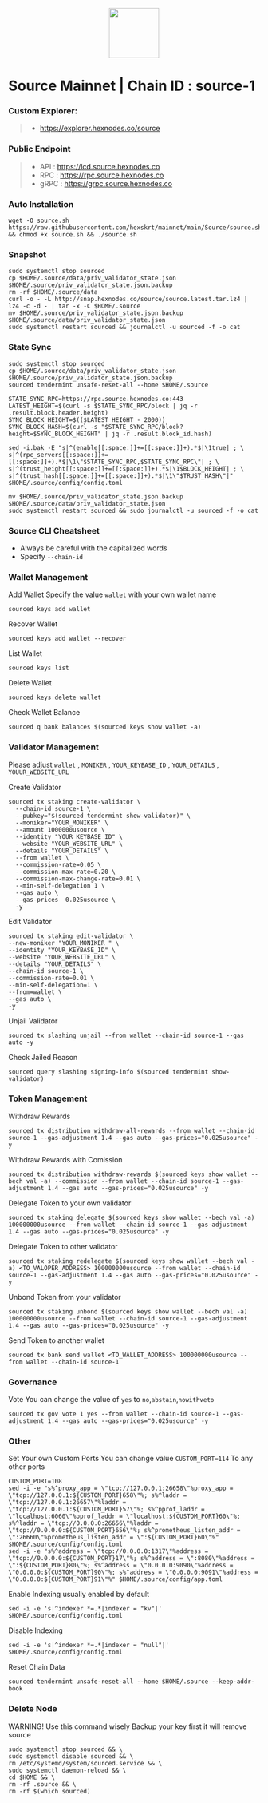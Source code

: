 <p align="center">
  <img height="100" height="auto" src="https://github.com/hexskrt/logos/blob/main/source.jpg?raw=true">
</p>

# Source Mainnet | Chain ID : source-1

### Custom Explorer:
>-  https://explorer.hexnodes.co/source

### Public Endpoint

>- API : https://lcd.source.hexnodes.co
>- RPC : https://rpc.source.hexnodes.co
>- gRPC : https://grpc.source.hexnodes.co

### Auto Installation

```
wget -O source.sh https://raw.githubusercontent.com/hexskrt/mainnet/main/Source/source.sh && chmod +x source.sh && ./source.sh
```

### Snapshot

```
sudo systemctl stop sourced
cp $HOME/.source/data/priv_validator_state.json $HOME/.source/priv_validator_state.json.backup
rm -rf $HOME/.source/data
curl -o - -L http://snap.hexnodes.co/source/source.latest.tar.lz4 | lz4 -c -d - | tar -x -C $HOME/.source
mv $HOME/.source/priv_validator_state.json.backup $HOME/.source/data/priv_validator_state.json
sudo systemctl restart sourced && journalctl -u sourced -f -o cat
```


### State Sync

```
sudo systemctl stop sourced
cp $HOME/.source/data/priv_validator_state.json $HOME/.source/priv_validator_state.json.backup
sourced tendermint unsafe-reset-all --home $HOME/.source

STATE_SYNC_RPC=https://rpc.source.hexnodes.co:443
LATEST_HEIGHT=$(curl -s $STATE_SYNC_RPC/block | jq -r .result.block.header.height)
SYNC_BLOCK_HEIGHT=$(($LATEST_HEIGHT - 2000))
SYNC_BLOCK_HASH=$(curl -s "$STATE_SYNC_RPC/block?height=$SYNC_BLOCK_HEIGHT" | jq -r .result.block_id.hash)

sed -i.bak -E "s|^(enable[[:space:]]+=[[:space:]]+).*$|\1true| ; \
s|^(rpc_servers[[:space:]]+=[[:space:]]+).*$|\1\"$STATE_SYNC_RPC,$STATE_SYNC_RPC\"| ; \
s|^(trust_height[[:space:]]+=[[:space:]]+).*$|\1$BLOCK_HEIGHT| ; \
s|^(trust_hash[[:space:]]+=[[:space:]]+).*$|\1\"$TRUST_HASH\"|" $HOME/.source/config/config.toml

mv $HOME/.source/priv_validator_state.json.backup $HOME/.source/data/priv_validator_state.json
sudo systemctl restart sourced && sudo journalctl -u sourced -f -o cat
```

### Source CLI Cheatsheet

- Always be careful with the capitalized words
- Specify `--chain-id`

### Wallet Management

Add Wallet
Specify the value `wallet` with your own wallet name

```
sourced keys add wallet
```

Recover Wallet
```
sourced keys add wallet --recover
```

List Wallet
```
sourced keys list
```

Delete Wallet
```
sourced keys delete wallet
```

Check Wallet Balance
```
sourced q bank balances $(sourced keys show wallet -a)
```

### Validator Management

Please adjust `wallet` , `MONIKER` , `YOUR_KEYBASE_ID` , `YOUR_DETAILS` , `YOUUR_WEBSITE_URL`

Create Validator
```
sourced tx staking create-validator \
  --chain-id source-1 \
  --pubkey="$(sourced tendermint show-validator)" \
  --moniker="YOUR_MONIKER" \
  --amount 1000000usource \
  --identity "YOUR_KEYBASE_ID" \
  --website "YOUR_WEBSITE_URL" \
  --details "YOUR_DETAILS" \
  --from wallet \
  --commission-rate=0.05 \
  --commission-max-rate=0.20 \
  --commission-max-change-rate=0.01 \
  --min-self-delegation 1 \
  --gas auto \
  --gas-prices  0.025usource \
  -y
```

Edit Validator
```
sourced tx staking edit-validator \
--new-moniker "YOUR_MONIKER " \
--identity "YOUR_KEYBASE_ID" \
--website "YOUR_WEBSITE_URL" \
--details "YOUR_DETAILS" \
--chain-id source-1 \
--commission-rate=0.01 \
--min-self-delegation=1 \
--from=wallet \
--gas auto \
-y
```


Unjail Validator
```
sourced tx slashing unjail --from wallet --chain-id source-1 --gas auto -y
```

Check Jailed Reason
```
sourced query slashing signing-info $(sourced tendermint show-validator)
```

### Token Management

Withdraw Rewards
```
sourced tx distribution withdraw-all-rewards --from wallet --chain-id source-1 --gas-adjustment 1.4 --gas auto --gas-prices="0.025usource" -y
```

Withdraw Rewards with Comission
```
sourced tx distribution withdraw-rewards $(sourced keys show wallet --bech val -a) --commission --from wallet --chain-id source-1 --gas-adjustment 1.4 --gas auto --gas-prices="0.025usource" -y
```

Delegate Token to your own validator
```
sourced tx staking delegate $(sourced keys show wallet --bech val -a) 100000000usource --from wallet --chain-id source-1 --gas-adjustment 1.4 --gas auto --gas-prices="0.025usource" -y
```

Delegate Token to other validator
```
sourced tx staking redelegate $(sourced keys show wallet --bech val -a) <TO_VALOPER_ADDRESS> 100000000usource --from wallet --chain-id source-1 --gas-adjustment 1.4 --gas auto --gas-prices="0.025usource" -y
```

Unbond Token from your validator
```
sourced tx staking unbond $(sourced keys show wallet --bech val -a) 100000000usource --from wallet --chain-id source-1 --gas-adjustment 1.4 --gas auto --gas-prices="0.025usource" -y
```

Send Token to another wallet
```
sourced tx bank send wallet <TO_WALLET_ADDRESS> 100000000usource --from wallet --chain-id source-1
```

### Governance 

Vote
You can change the value of `yes` to `no`,`abstain`,`nowithveto`

```
sourced tx gov vote 1 yes --from wallet --chain-id source-1 --gas-adjustment 1.4 --gas auto --gas-prices="0.025usource" -y
```

### Other

Set Your own Custom Ports
You can change value `CUSTOM_PORT=114` To any other ports
```
CUSTOM_PORT=108
sed -i -e "s%^proxy_app = \"tcp://127.0.0.1:26658\"%proxy_app = \"tcp://127.0.0.1:${CUSTOM_PORT}658\"%; s%^laddr = \"tcp://127.0.0.1:26657\"%laddr = \"tcp://127.0.0.1:${CUSTOM_PORT}57\"%; s%^pprof_laddr = \"localhost:6060\"%pprof_laddr = \"localhost:${CUSTOM_PORT}60\"%; s%^laddr = \"tcp://0.0.0.0:26656\"%laddr = \"tcp://0.0.0.0:${CUSTOM_PORT}656\"%; s%^prometheus_listen_addr = \":26660\"%prometheus_listen_addr = \":${CUSTOM_PORT}60\"%" $HOME/.source/config/config.toml
sed -i -e "s%^address = \"tcp://0.0.0.0:1317\"%address = \"tcp://0.0.0.0:${CUSTOM_PORT}17\"%; s%^address = \":8080\"%address = \":${CUSTOM_PORT}80\"%; s%^address = \"0.0.0.0:9090\"%address = \"0.0.0.0:${CUSTOM_PORT}90\"%; s%^address = \"0.0.0.0:9091\"%address = \"0.0.0.0:${CUSTOM_PORT}91\"%" $HOME/.source/config/app.toml
```

Enable Indexing usually enabled by default
```
sed -i -e 's|^indexer *=.*|indexer = "kv"|' $HOME/.source/config/config.toml
```

Disable Indexing
```
sed -i -e 's|^indexer *=.*|indexer = "null"|' $HOME/.source/config/config.toml
```

Reset Chain Data
```
sourced tendermint unsafe-reset-all --home $HOME/.source --keep-addr-book
```

### Delete Node

WARNING! Use this command wisely 
Backup your key first it will remove source

```
sudo systemctl stop sourced && \
sudo systemctl disable sourced && \
rm /etc/systemd/system/sourced.service && \
sudo systemctl daemon-reload && \
cd $HOME && \
rm -rf .source && \
rm -rf $(which sourced)
```
